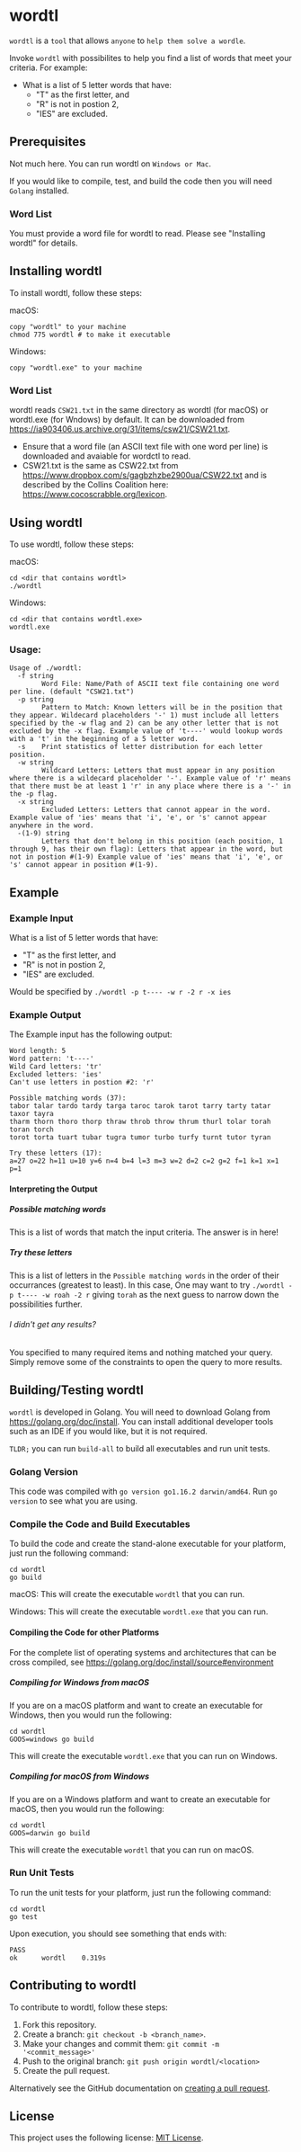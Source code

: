 # wordtl

`wordtl` is a `tool` that allows `anyone` to `help them solve a wordle`.

Invoke `wordtl` with possibilites to help you find a list of words that meet your criteria. For example:
- What is a list of 5 letter words that have:
  - "T" as the first letter, and
  - "R" is not in postion 2,
  - "IES" are excluded.

## Prerequisites

Not much here. You can run wordtl on `Windows or Mac`.

If you would like to compile, test, and build the code then you will need `Golang` installed.

### Word List
You must provide a word file for wordtl to read. Please see "Installing wordtl" for details.

## Installing wordtl

To install wordtl, follow these steps:

macOS:
```
copy "wordtl" to your machine
chmod 775 wordtl # to make it executable
```

Windows:
```
copy "wordtl.exe" to your machine
```
### Word List
wordtl reads `CSW21.txt` in the same directory as wordtl (for macOS) or wordtl.exe (for Wndows) by default. It can be downloaded from https://ia903406.us.archive.org/31/items/csw21/CSW21.txt. 
- Ensure that a word file (an ASCII text file with one word per line) is downloaded and avaiable for wordctl to read. 
- CSW21.txt is the same as CSW22.txt from https://www.dropbox.com/s/gagbzhzbe2900ua/CSW22.txt and is described by the Collins Coalition here: https://www.cocoscrabble.org/lexicon.

## Using wordtl

To use wordtl, follow these steps:

macOS:
```
cd <dir that contains wordtl>
./wordtl
```

Windows:
```
cd <dir that contains wordtl.exe>
wordtl.exe
```

### Usage:
```
Usage of ./wordtl:
  -f string
        Word File: Name/Path of ASCII text file containing one word per line. (default "CSW21.txt")
  -p string
        Pattern to Match: Known letters will be in the position that they appear. Wildecard placeholders '-' 1) must include all letters specified by the -w flag and 2) can be any other letter that is not excluded by the -x flag. Example value of 't----' would lookup words with a 't' in the beginning of a 5 letter word.
  -s    Print statistics of letter distribution for each letter position.
  -w string
        Wildcard Letters: Letters that must appear in any position where there is a wildecard placeholder '-'. Example value of 'r' means that there must be at least 1 'r' in any place where there is a '-' in the -p flag.
  -x string
        Excluded Letters: Letters that cannot appear in the word. Example value of 'ies' means that 'i', 'e', or 's' cannot appear anywhere in the word.
  -(1-9) string
      	Letters that don't belong in this position (each position, 1 through 9, has their own flag): Letters that appear in the word, but not in postion #(1-9) Example value of 'ies' means that 'i', 'e', or 's' cannot appear in position #(1-9).
```
## Example
### Example Input
What is a list of 5 letter words that have:
  - "T" as the first letter, and
  - "R" is not in postion 2,
  - "IES" are excluded.

Would be specified by `./wordtl -p t---- -w r -2 r -x ies`

### Example Output
The Example input has the following output:
```
Word length: 5
Word pattern: 't----'
Wild Card letters: 'tr'
Excluded letters: 'ies'
Can't use letters in postion #2: 'r'

Possible matching words (37):
tabor talar tardo tardy targa taroc tarok tarot tarry tarty tatar taxor tayra
tharm thorn thoro thorp thraw throb throw thrum thurl tolar torah toran torch
torot torta tuart tubar tugra tumor turbo turfy turnt tutor tyran 

Try these letters (17):
a=27 o=22 h=11 u=10 y=6 n=4 b=4 l=3 m=3 w=2 d=2 c=2 g=2 f=1 k=1 x=1 p=1 
```

#### Interpreting the Output

##### Possible matching words
This is a list of words that match the input criteria. The answer is in here!

##### Try these letters
This is a list of letters in the `Possible matching words` in the order of their occurrances (greatest to least). In this case, One may want to try `./wordtl -p t---- -w roah -2 r` giving `torah` as the next guess to narrow down the possibilities further.

###### I didn't get any results?
You specified to many required items and nothing matched your query. Simply remove some of the constraints to open the query to more results.

## Building/Testing wordtl
`wordtl` is developed in Golang. You will need to download Golang from https://golang.org/doc/install. You can install additional developer tools such as an IDE if you would like, but it is not required.

`TLDR;` you can run `build-all` to build all executables and run unit tests.

### Golang Version
This code was compiled with `go version go1.16.2 darwin/amd64`. Run `go version` to see what you are using.

### Compile the Code and Build Executables

To build the code and create the stand-alone executable for your platform, just run the following command:

```
cd wordtl
go build
```

macOS:
This will create the executable `wordtl` that you can run.

Windows:
This will create the executable `wordtl.exe` that you can run.

#### Compiling the Code for other Platforms

For the complete list of operating systems and architectures that can be cross compiled, see https://golang.org/doc/install/source#environment

##### Compiling for Windows from macOS

If you are on a macOS platform and want to create an executable for Windows, then you would run the following:

```
cd wordtl
GOOS=windows go build
```

This will create the executable `wordtl.exe` that you can run on Windows.

##### Compiling for macOS from Windows

If you are on a Windows platform and want to create an executable for macOS, then you would run the following:

```
cd wordtl
GOOS=darwin go build
```

This will create the executable `wordtl` that you can run on macOS.

### Run Unit Tests

To run the unit tests for your platform, just run the following command:

```
cd wordtl
go test
```

Upon execution, you should see something that ends with:
```
PASS
ok      wordtl    0.319s
```

## Contributing to wordtl
To contribute to wordtl, follow these steps:

1. Fork this repository.
2. Create a branch: `git checkout -b <branch_name>`.
3. Make your changes and commit them: `git commit -m '<commit_message>'`
4. Push to the original branch: `git push origin wordtl/<location>`
5. Create the pull request.

Alternatively see the GitHub documentation on [creating a pull request](https://help.github.com/en/github/collaborating-with-issues-and-pull-requests/creating-a-pull-request).


## License

This project uses the following license: [MIT License](https://github.com/scottballenger/wordtl/blob/main/LICENSE).